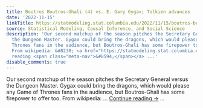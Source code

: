 ```yaml
---
title: Boutros Boutros-Ghali (4) vs. E. Gary Gygax; Tolkien advances
date: '2022-11-15'
linkTitle: https://statmodeling.stat.columbia.edu/2022/11/15/boutros-boutros-ghali-4-vs-e-gary-gygax-tolkien-advances/
source: Statistical Modeling, Causal Inference, and Social Science
description: 'Our second matchup of the season pitches the Secretary General versus
  the Dungeon Master. Gygax could bring the dragons, which would please any Game of
  Thrones fans in the audience, but Boutros-Ghali has some firepower to offer too.
  From wikipedia: &#8230; <a href="https://statmodeling.stat.columbia.edu/2022/11/15/boutros-boutros-ghali-4-vs-e-gary-gygax-tolkien-advances/">Continue
  reading <span class="meta-nav">&#8594;</span></a> ...'
disable_comments: true
---
```

Our second matchup of the season pitches the Secretary General versus the Dungeon Master. Gygax could bring the dragons, which would please any Game of Thrones fans in the audience, but Boutros-Ghali has some firepower to offer too. From wikipedia: &#8230; <a href="https://statmodeling.stat.columbia.edu/2022/11/15/boutros-boutros-ghali-4-vs-e-gary-gygax-tolkien-advances/">Continue reading <span class="meta-nav">&#8594;</span></a> ...
